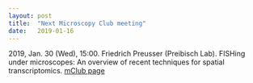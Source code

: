 ```yaml
---
layout: post
title:  "Next Microscopy Club meeting"
date:   2019-01-16    
---
```

2019, Jan. 30 (Wed), 15:00.
Friedrich Preusser (Preibisch Lab). FISHing under microscopes: An overview of recent techniques for spatial transcriptomics. [mClub page](http://preibischlab.mdc-berlin.de/microscopy-club/)

